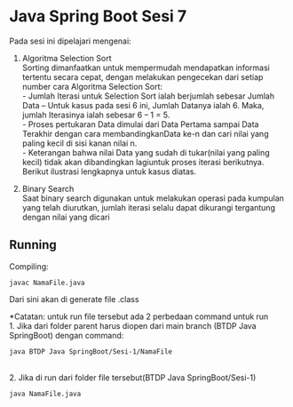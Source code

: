 # Java Spring Boot Sesi 7

Pada sesi ini dipelajari mengenai:
 
 1. Algoritma Selection Sort\
    Sorting dimanfaatkan untuk mempermudah mendapatkan informasi tertentu secara cepat, dengan melakukan pengecekan dari setiap number
    cara Algoritma Selection Sort:\
         - Jumlah Iterasi untuk Selection Sort ialah berjumlah sebesar Jumlah Data – Untuk kasus pada sesi 6 ini, Jumlah Datanya ialah 6. Maka, jumlah Iterasinya ialah sebesar 6 – 1 = 5.\
         - Proses pertukaran Data dimulai dari Data Pertama sampai Data Terakhir dengan cara membandingkanData ke-n dan cari   nilai yang paling kecil di sisi kanan nilai n.\
         - Keterangan bahwa nilai Data yang sudah di tukar(nilai yang paling kecil) tidak akan dibandingkan lagiuntuk proses iterasi berikutnya. Berikut ilustrasi lengkapnya untuk kasus diatas.
    
 2. Binary Search\
    Saat binary search digunakan untuk melakukan operasi pada kumpulan yang telah diurutkan, jumlah iterasi selalu dapat dikurangi tergantung dengan nilai yang dicari


## Running
Compiling: 

    javac NamaFile.java
Dari sini akan di generate file .class

*Catatan: untuk run file tersebut ada 2 perbedaan command untuk run\
    1. Jika dari folder parent harus diopen dari main branch (BTDP Java SpringBoot) dengan command:

    java BTDP Java SpringBoot/Sesi-1/NamaFile
\
2. Jika di run dari folder file tersebut(BTDP Java SpringBoot/Sesi-1)

    java NamaFile.java
